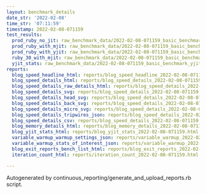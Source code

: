 ```yaml
---
layout: benchmark_details
date_str: '2022-02-08'
time_str: '07:11:59'
timestamp: 2022-02-08-071159
test_results:
  prod_ruby_no_jit: raw_benchmark_data/2022-02-08-071159_basic_benchmark_prod_ruby_no_jit.json
  prod_ruby_with_mjit: raw_benchmark_data/2022-02-08-071159_basic_benchmark_prod_ruby_with_mjit.json
  prod_ruby_with_yjit: raw_benchmark_data/2022-02-08-071159_basic_benchmark_prod_ruby_with_yjit.json
  ruby_30_with_mjit: raw_benchmark_data/2022-02-08-071159_basic_benchmark_ruby_30_with_mjit.json
  yjit_stats: raw_benchmark_data/2022-02-08-071159_basic_benchmark_yjit_stats.json
reports:
  blog_speed_headline_html: reports/blog_speed_headline_2022-02-08-071159.html
  blog_speed_details_html: reports/blog_speed_details_2022-02-08-071159.html
  blog_speed_details_raw_details_html: reports/blog_speed_details_2022-02-08-071159.raw_details.html
  blog_speed_details_svg: reports/blog_speed_details_2022-02-08-071159.svg
  blog_speed_details_head_svg: reports/blog_speed_details_2022-02-08-071159.head.svg
  blog_speed_details_back_svg: reports/blog_speed_details_2022-02-08-071159.back.svg
  blog_speed_details_micro_svg: reports/blog_speed_details_2022-02-08-071159.micro.svg
  blog_speed_details_tripwires_json: reports/blog_speed_details_2022-02-08-071159.tripwires.json
  blog_speed_details_csv: reports/blog_speed_details_2022-02-08-071159.csv
  blog_memory_details_html: reports/blog_memory_details_2022-02-08-071159.html
  blog_yjit_stats_html: reports/blog_yjit_stats_2022-02-08-071159.html
  variable_warmup_warmup_settings_json: reports/variable_warmup_2022-02-08-071159.warmup_settings.json
  variable_warmup_stats_of_interest_json: reports/variable_warmup_2022-02-08-071159.stats_of_interest.json
  blog_exit_reports_bench_list_html: reports/blog_exit_reports_2022-02-08-071159.bench_list.html
  iteration_count_html: reports/iteration_count_2022-02-08-071159.html

---
```

Autogenerated by continuous_reporting/generate_and_upload_reports.rb script.
